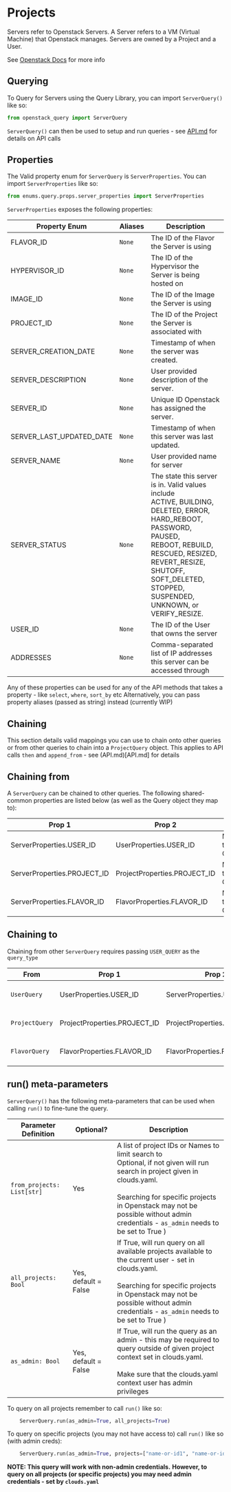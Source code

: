 # Projects
Servers refer to Openstack Servers. A Server refers to a VM (Virtual Machine) that Openstack manages. Servers are
owned by a Project and a User.

See [Openstack Docs](https://docs.openstack.org/api-ref/identity/v3/index.html#servers-servers) for more info

## Querying

To Query for Servers using the Query Library, you can import `ServerQuery()` like so:

```python
from openstack_query import ServerQuery
```

`ServerQuery()` can then be used to setup and run queries - see [API.md](API.md) for details on API calls

## Properties

The Valid property enum for `ServerQuery` is `ServerProperties`. You can import `ServerProperties` like so:

```python
from enums.query.props.server_properties import ServerProperties
```

`ServerProperties` exposes the following properties:

| Property Enum            | Aliases | Description                                                                                                                                                                                                                                          |
|--------------------------|---------|------------------------------------------------------------------------------------------------------------------------------------------------------------------------------------------------------------------------------------------------------|
| FLAVOR_ID                | `None`  | The ID of the Flavor the Server is using                                                                                                                                                                                                             |
| HYPERVISOR_ID            | `None`  | The ID of the Hypervisor the Server is being hosted on                                                                                                                                                                                               |
| IMAGE_ID                 | `None`  | The ID of the Image the Server is using                                                                                                                                                                                                              |
| PROJECT_ID               | `None`  | The ID of the Project the Server is associated with                                                                                                                                                                                                  |
| SERVER_CREATION_DATE     | `None`  | Timestamp of when the server was created.                                                                                                                                                                                                            |
| SERVER_DESCRIPTION       | `None`  | User provided description of the server.                                                                                                                                                                                                             |
| SERVER_ID                | `None`  | Unique ID Openstack has assigned the server.                                                                                                                                                                                                         |
| SERVER_LAST_UPDATED_DATE | `None`  | Timestamp of when this server was last updated.                                                                                                                                                                                                      |
| SERVER_NAME              | `None`  | User provided name for server                                                                                                                                                                                                                        |
| SERVER_STATUS            | `None`  | The state this server is in. Valid values include <br/>ACTIVE, BUILDING, DELETED, ERROR, HARD_REBOOT, PASSWORD, PAUSED, <br/>REBOOT, REBUILD, RESCUED, RESIZED, REVERT_RESIZE, SHUTOFF, SOFT_DELETED, STOPPED, SUSPENDED, UNKNOWN, or VERIFY_RESIZE. |
| USER_ID                  | `None`  | The ID of the User that owns the server                                                                                                                                                                                                              |
| ADDRESSES                | `None`  | Comma-separated list of IP addresses this server can be accessed through                                                                                                                                                                             |


Any of these properties can be used for any of the API methods that takes a property - like `select`, `where`, `sort_by` etc
Alternatively, you can pass property aliases (passed as string) instead (currently WIP)

## Chaining
This section details valid mappings you can use to chain onto other queries or from other queries to chain into a `ProjectQuery` object.
This applies to API calls `then` and `append_from` - see (API.md)[API.md] for details


## Chaining from
A `ServerQuery` can be chained to other queries.
The following shared-common properties are listed below (as well as the Query object they map to):

| Prop 1                      | Prop 2                       | Type        | Maps                            | Documentation              |
|-----------------------------|------------------------------|-------------|---------------------------------|----------------------------|
| ServerProperties.USER_ID    | UserProperties.USER_ID       | Many-to-One | `ServerQuery` to `UserQuery`    | [USERS.md](USERS.md)       |
| ServerProperties.PROJECT_ID | ProjectProperties.PROJECT_ID | Many-to-One | `ServerQuery` to `ProjectQuery` | [PROJECTS.md](PROJECTS.md) |
| ServerProperties.FLAVOR_ID  | FlavorProperties.FLAVOR_ID   | Many-to-One | `ServerQuery` to `FlavorQuery`  | [FLAVORS.md](FLAVORS.md)   |


## Chaining to
Chaining from other `ServerQuery` requires passing `USER_QUERY` as the `query_type`

| From           | Prop 1                       | Prop 2                       | Type        | Documentation        |
|----------------|------------------------------|------------------------------|-------------|----------------------|
| `UserQuery`    | UserProperties.USER_ID       | ServerProperties.USER_ID     | One-to-Many | [USERS.md](USERS.md) |
| `ProjectQuery` | ProjectProperties.PROJECT_ID | ProjectProperties.PROJECT_ID | One-to-Many | [USERS.md](USERS.md) |
| `FlavorQuery`  | FlavorProperties.FLAVOR_ID   | FlavorProperties.FLAVOR_ID   | One-to-Many | [USERS.md](USERS.md) |



## run() meta-parameters

`ServerQuery()` has the following meta-parameters that can be used when calling `run()` to fine-tune the query.

| Parameter Definition       | Optional?            | Description                                                                                                                                                                                                                                                               |
|----------------------------|----------------------|---------------------------------------------------------------------------------------------------------------------------------------------------------------------------------------------------------------------------------------------------------------------------|
| `from_projects: List[str]` | Yes                  | A list of project IDs or Names to limit search to<br/>Optional, if not given will run search in project given in clouds.yaml.<br/><br />Searching for specific projects in Openstack may not be possible without admin credentials - `as_admin` needs to be set to True ) |
| `all_projects: Bool`       | Yes, default = False | If True, will run query on all available projects available to the current user - set in clouds.yaml. <br/><br /> Searching for specific projects in Openstack may not be possible without admin credentials - `as_admin` needs to be set to True )                       |
| `as_admin: Bool`           | Yes, default = False | If True, will run the query as an admin - this may be required to query outside of given project context set in clouds.yaml. <br/><br /> Make sure that the clouds.yaml context user has admin privileges                                                                 |


To query on all projects remember to call `run()` like so:
```python
    ServerQuery.run(as_admin=True, all_projects=True)
```

To query on specific projects (you may not have access to) call `run()` like so (with admin creds):
```python
    ServerQuery.run(as_admin=True, projects=["name-or-id1", "name-or-id2"])
```

**NOTE: This query will work with non-admin credentials.**
**However, to query on all projects (or specific projects) you may need admin credentials - set by `clouds.yaml`**
